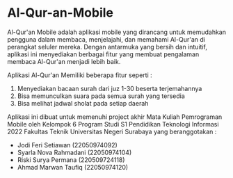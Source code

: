 # Al-Qur-an-Mobile

Al-Qur'an Mobile adalah aplikasi mobile yang dirancang untuk memudahkan pengguna dalam membaca, menjelajahi, dan memahami Al-Qur'an di perangkat seluler mereka. Dengan antarmuka yang bersih dan intuitif, aplikasi ini menyediakan berbagai fitur yang membuat pengalaman membaca Al-Qur'an menjadi lebih baik.

Aplikasi Al-Qur'an Memiliki beberapa fitur seperti :
1. Menyediakan bacaan surah dari juz 1-30 beserta terjemahannya
1. Bisa memunculkan suara pada semua surah yang tersedia
2. Bisa melihat jadwal sholat pada setiap daerah

Aplikasi ini dibuat untuk memenuhi project akhir Mata Kuliah Pemrograman Mobile oleh Kelompok 6 Program Studi S1 Pendidikan Teknologi Informasi 2022 Fakultas Teknik Universitas Negeri Surabaya yang beranggotakan :
- Jodi Feri Setiawan (22050974092)
- Syarla Nova Rahmadani (22050974104)
- Riski Surya Permana (220509724118)
- Ahmad Marwan Taufiq (22050974120)
